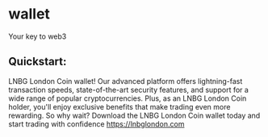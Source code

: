 # wallet

Your key to web3

## Quickstart:
LNBG London Coin wallet! Our advanced platform offers lightning-fast transaction speeds, state-of-the-art security features, and support for a wide range of popular cryptocurrencies. Plus, as an LNBG London Coin holder, you'll enjoy exclusive benefits that make trading even more rewarding. So why wait? Download the LNBG London Coin wallet today and start trading with confidence
https://lnbglondon.com
